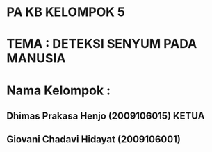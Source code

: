 # PA KB KELOMPOK 5

# TEMA : DETEKSI SENYUM PADA MANUSIA

# Nama Kelompok :
##  Dhimas Prakasa Henjo (2009106015) KETUA
##  Giovani Chadavi Hidayat (2009106001)
